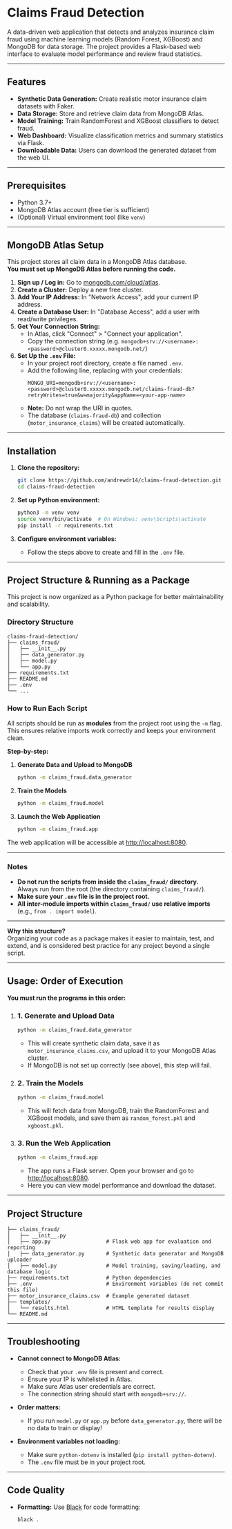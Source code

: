 # Claims Fraud Detection

A data-driven web application that detects and analyzes insurance claim fraud using machine learning models (Random Forest, XGBoost) and MongoDB for data storage. The project provides a Flask-based web interface to evaluate model performance and review fraud statistics.

---

## Features

- **Synthetic Data Generation:** Create realistic motor insurance claim datasets with Faker.
- **Data Storage:** Store and retrieve claim data from MongoDB Atlas.
- **Model Training:** Train RandomForest and XGBoost classifiers to detect fraud.
- **Web Dashboard:** Visualize classification metrics and summary statistics via Flask.
- **Downloadable Data:** Users can download the generated dataset from the web UI.

---

## Prerequisites

- Python 3.7+
- MongoDB Atlas account (free tier is sufficient)
- (Optional) Virtual environment tool (like `venv`)

---

## MongoDB Atlas Setup

This project stores all claim data in a MongoDB Atlas database.  
**You must set up MongoDB Atlas before running the code.**

1. **Sign up / Log in:** Go to [mongodb.com/cloud/atlas](https://www.mongodb.com/cloud/atlas).
2. **Create a Cluster:** Deploy a new free cluster.
3. **Add Your IP Address:** In "Network Access", add your current IP address.
4. **Create a Database User:** In "Database Access", add a user with read/write privileges.
5. **Get Your Connection String:**
    - In Atlas, click "Connect" > "Connect your application".
    - Copy the connection string (e.g. `mongodb+srv://<username>:<password>@cluster0.xxxxx.mongodb.net/`)
6. **Set Up the `.env` File:**
    - In your project root directory, create a file named `.env`.
    - Add the following line, replacing with your credentials:
      ```
      MONGO_URI=mongodb+srv://<username>:<password>@cluster0.xxxxx.mongodb.net/claims-fraud-db?retryWrites=true&w=majority&appName=<your-app-name>
      ```
    - **Note:** Do not wrap the URI in quotes.  
    - The database (`claims-fraud-db`) and collection (`motor_insurance_claims`) will be created automatically.

---

## Installation

1. **Clone the repository:**

    ```bash
    git clone https://github.com/andrewdr14/claims-fraud-detection.git
    cd claims-fraud-detection
    ```

2. **Set up Python environment:**

    ```bash
    python3 -m venv venv
    source venv/bin/activate  # On Windows: venv\Scripts\activate
    pip install -r requirements.txt
    ```

3. **Configure environment variables:**
    - Follow the steps above to create and fill in the `.env` file.

---

## Project Structure & Running as a Package

This project is now organized as a Python package for better maintainability and scalability.

### Directory Structure

```
claims-fraud-detection/
├── claims_fraud/
│   ├── __init__.py
│   ├── data_generator.py
│   ├── model.py
│   └── app.py
├── requirements.txt
├── README.md
├── .env
└── ...
```

### How to Run Each Script

All scripts should be run as **modules** from the project root using the `-m` flag.  
This ensures relative imports work correctly and keeps your environment clean.

**Step-by-step:**

1. **Generate Data and Upload to MongoDB**

    ```bash
    python -m claims_fraud.data_generator
    ```

2. **Train the Models**

    ```bash
    python -m claims_fraud.model
    ```

3. **Launch the Web Application**

    ```bash
    python -m claims_fraud.app
    ```

The web application will be accessible at [http://localhost:8080](http://localhost:8080).

---

### Notes

- **Do not run the scripts from inside the `claims_fraud/` directory.**  
  Always run from the root (the directory containing `claims_fraud/`).
- **Make sure your `.env` file is in the project root.**
- **All inter-module imports within `claims_fraud/` use relative imports** (e.g., `from . import model`).

---

**Why this structure?**  
Organizing your code as a package makes it easier to maintain, test, and extend, and is considered best practice for any project beyond a single script.

---

## Usage: Order of Execution

**You must run the programs in this order:**

1. ### 1. Generate and Upload Data

    ```bash
    python -m claims_fraud.data_generator
    ```

    - This will create synthetic claim data, save it as `motor_insurance_claims.csv`, and upload it to your MongoDB Atlas cluster.
    - If MongoDB is not set up correctly (see above), this step will fail.

2. ### 2. Train the Models

    ```bash
    python -m claims_fraud.model
    ```

    - This will fetch data from MongoDB, train the RandomForest and XGBoost models, and save them as `random_forest.pkl` and `xgboost.pkl`.

3. ### 3. Run the Web Application

    ```bash
    python -m claims_fraud.app
    ```

    - The app runs a Flask server. Open your browser and go to [http://localhost:8080](http://localhost:8080).
    - Here you can view model performance and download the dataset.

---

## Project Structure

```
├── claims_fraud/
│   ├── __init__.py
│   ├── app.py                  # Flask web app for evaluation and reporting
│   ├── data_generator.py       # Synthetic data generator and MongoDB uploader
│   ├── model.py                # Model training, saving/loading, and database logic
├── requirements.txt            # Python dependencies
├── .env                        # Environment variables (do not commit this file)
├── motor_insurance_claims.csv  # Example generated dataset
├── templates/
│   └── results.html            # HTML template for results display
└── README.md
```

---

## Troubleshooting

- **Cannot connect to MongoDB Atlas:**  
  - Check that your `.env` file is present and correct.
  - Ensure your IP is whitelisted in Atlas.
  - Make sure Atlas user credentials are correct.
  - The connection string should start with `mongodb+srv://`.

- **Order matters:**  
  - If you run `model.py` or `app.py` before `data_generator.py`, there will be no data to train or display!

- **Environment variables not loading:**  
  - Make sure `python-dotenv` is installed (`pip install python-dotenv`).
  - The `.env` file must be in your project root.

---

## Code Quality

- **Formatting:** Use [Black](https://black.readthedocs.io/en/stable/) for code formatting:  
  ```bash
  black .
 
